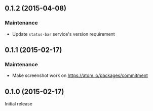## 0.1.2 (2015-04-08)

### Maintenance
* Update `status-bar` service's version requirement

## 0.1.1 (2015-02-17)

### Maintenance
* Make screenshot work on https://atom.io/packages/commitment

## 0.1.0 (2015-02-17)
Initial release
